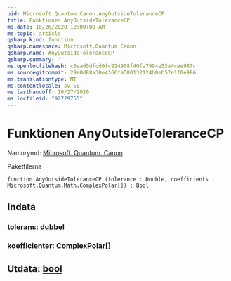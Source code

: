 ```yaml
---
uid: Microsoft.Quantum.Canon.AnyOutsideToleranceCP
title: Funktionen AnyOutsideToleranceCP
ms.date: 10/26/2020 12:00:00 AM
ms.topic: article
qsharp.kind: function
qsharp.namespace: Microsoft.Quantum.Canon
qsharp.name: AnyOutsideToleranceCP
qsharp.summary: ''
ms.openlocfilehash: c6ead0dfcd0fc924908f40fa7994e53a4cee987c
ms.sourcegitcommit: 29e0d88a30e4166fa580132124b0eb57e1f0e986
ms.translationtype: MT
ms.contentlocale: sv-SE
ms.lasthandoff: 10/27/2020
ms.locfileid: "92729755"
---
```

# <a name="anyoutsidetolerancecp-function"></a>Funktionen AnyOutsideToleranceCP

Namnrymd: [Microsoft. Quantum. Canon](xref:Microsoft.Quantum.Canon)

Paketfilerna [](https://nuget.org/packages/)




```qsharp
function AnyOutsideToleranceCP (tolerance : Double, coefficients : Microsoft.Quantum.Math.ComplexPolar[]) : Bool
```


## <a name="input"></a>Indata

### <a name="tolerance--double"></a>tolerans: [dubbel](xref:microsoft.quantum.lang-ref.double)




### <a name="coefficients--complexpolar"></a>koefficienter: [ComplexPolar](xref:Microsoft.Quantum.Math.ComplexPolar)[]





## <a name="output--bool"></a>Utdata: [bool](xref:microsoft.quantum.lang-ref.bool)

